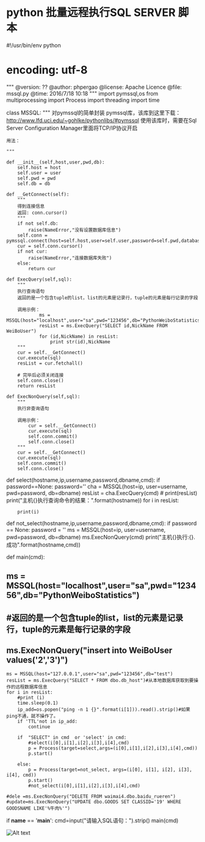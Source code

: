 # python 批量远程执行SQL SERVER 脚本
#!/usr/bin/env python
# encoding: utf-8
 
"""
@version: ??
@author: phpergao
@license: Apache Licence 
@file: mssql.py
@time: 2016/7/18 10:18
"""
import pymssql,os
from multiprocessing import Process
import threading
import time
 
class MSSQL:
    """
    对pymssql的简单封装
    pymssql库，该库到这里下载：http://www.lfd.uci.edu/~gohlke/pythonlibs/#pymssql
    使用该库时，需要在Sql Server Configuration Manager里面将TCP/IP协议开启
 
    用法：
 
    """
 
    def __init__(self,host,user,pwd,db):
        self.host = host
        self.user = user
        self.pwd = pwd
        self.db = db
 
    def __GetConnect(self):
        """
        得到连接信息
        返回: conn.cursor()
        """
        if not self.db:
            raise(NameError,"没有设置数据库信息")
        self.conn = pymssql.connect(host=self.host,user=self.user,password=self.pwd,database=self.db,charset="utf8")
        cur = self.conn.cursor()
        if not cur:
            raise(NameError,"连接数据库失败")
        else:
            return cur
 
    def ExecQuery(self,sql):
        """
        执行查询语句
        返回的是一个包含tuple的list，list的元素是记录行，tuple的元素是每行记录的字段
 
        调用示例：
                ms = MSSQL(host="localhost",user="sa",pwd="123456",db="PythonWeiboStatistics")
                resList = ms.ExecQuery("SELECT id,NickName FROM WeiBoUser")
                for (id,NickName) in resList:
                    print str(id),NickName
        """
        cur = self.__GetConnect()
        cur.execute(sql)
        resList = cur.fetchall()
 
        # 完毕后必须关闭连接
        self.conn.close()
        return resList
 
    def ExecNonQuery(self,sql):
        """
        执行非查询语句
 
        调用示例：
            cur = self.__GetConnect()
            cur.execute(sql)
            self.conn.commit()
            self.conn.close()
        """
        cur = self.__GetConnect()
        cur.execute(sql)
        self.conn.commit()
        self.conn.close()
 
def select(hostname,ip,username,password,dbname,cmd):
    if password==None:
        password=''
    cha = MSSQL(host=ip, user=username, pwd=password, db=dbname)
    resList = cha.ExecQuery(cmd)
    # print(resList)
    print("主机{}执行查询命令的结果：".format(hostname))
    for i in resList:
 
        print(i)
 
def not_select(hostname,ip,username,password,dbname,cmd):
    if password == None:
        password = ''
    ms = MSSQL(host=ip, user=username, pwd=password, db=dbname)
    ms.ExecNonQuery(cmd)
    print("主机{}执行:{}.成功".format(hostname,cmd))
 
def main(cmd):
## ms = MSSQL(host="localhost",user="sa",pwd="123456",db="PythonWeiboStatistics")
## #返回的是一个包含tuple的list，list的元素是记录行，tuple的元素是每行记录的字段
## ms.ExecNonQuery("insert into WeiBoUser values('2','3')")
 
    ms = MSSQL(host="127.0.0.1",user="sa",pwd="123456",db="test")
    resList = ms.ExecQuery("SELECT * FROM dbo.db_host")#从本地数据库获取到要操作的远程数据库信息
    for i in resList:
        #print (i)
        time.sleep(0.1)
        ip_add=os.popen("ping -n 1 {}".format(i[1])).read().strip()#如果ping不通，就不操作了。
        if 'TTL'not in ip_add:
            continue
 
        if  "SELECT" in cmd  or 'select' in cmd:
            #select(i[0],i[1],i[2],i[3],i[4],cmd)
            p = Process(target=select,args=(i[0],i[1],i[2],i[3],i[4],cmd))
            p.start()
 
        else:
            p = Process(target=not_select, args=(i[0], i[1], i[2], i[3], i[4], cmd))
            p.start()
            #not_select(i[0],i[1],i[2],i[3],i[4],cmd)
 
    #dele =ms.ExecNonQuery("DELETE FROM waimai4.dbo.baidu_rueren")
    #update=ms.ExecNonQuery("UPDATE dbo.GOODS SET CLASSID='19' WHERE GOODSNAME LIKE'%牛肉%'")
if __name__ == '__main__':
    cmd=input("请输入SQL语句：").strip()
    main(cmd)

![Alt text](http://s1.51cto.com/images/20180504/1525403548451542.png)
